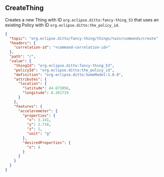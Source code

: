 ## CreateThing

Creates a new Thing with ID ``org.eclipse.ditto:fancy-thing_53`` that uses an existing Policy with ID ``org.eclipse.ditto:the_policy_id``.

```json
{
  "topic": "org.eclipse.ditto/fancy-thing/things/twin/commands/create",
  "headers": {
    "correlation-id": "<command-correlation-id>"
  },
  "path": "/",
  "value": {
    "thingId": "org.eclipse.ditto:fancy-thing_53",
    "policyId": "org.eclipse.ditto:the_policy_id",
    "definition": "org.eclipse.ditto:SomeModel:1.0.0",
    "attributes": {
      "location": {
        "latitude": 44.673856,
        "longitude": 8.261719
      }
    },
    "features": {
      "accelerometer": {
        "properties": {
          "x": 3.141,
          "y": 2.718,
          "z": 1,
          "unit": "g"
        },
        "desiredProperties": {
          "x": 4
        }
      }
    }
  }
}
```
